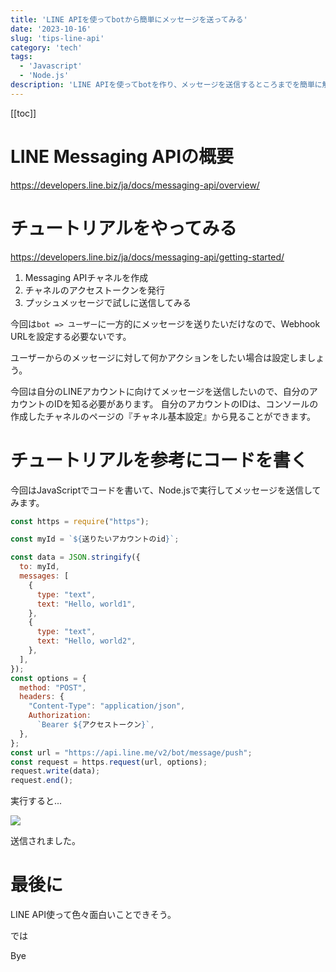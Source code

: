 ```yaml
---
title: 'LINE APIを使ってbotから簡単にメッセージを送ってみる'
date: '2023-10-16'
slug: 'tips-line-api'
category: 'tech'
tags:
  - 'Javascript'
  - 'Node.js'
description: 'LINE APIを使ってbotを作り、メッセージを送信するところまでを簡単に解説します。JavaScriptでコードを書き、Node.jsで実行します。'
---
```


[[toc]]

# LINE Messaging APIの概要

https://developers.line.biz/ja/docs/messaging-api/overview/

# チュートリアルをやってみる

https://developers.line.biz/ja/docs/messaging-api/getting-started/

1. Messaging APIチャネルを作成
2. チャネルのアクセストークンを発行
3. プッシュメッセージで試しに送信してみる

今回は`bot => ユーザー`に一方的にメッセージを送りたいだけなので、Webhook URLを設定する必要ないです。

ユーザーからのメッセージに対して何かアクションをしたい場合は設定しましょう。

今回は自分のLINEアカウントに向けてメッセージを送信したいので、自分のアカウントのIDを知る必要があります。
自分のアカウントのIDは、コンソールの作成したチャネルのページの『チャネル基本設定』から見ることができます。

# チュートリアルを参考にコードを書く

今回はJavaScriptでコードを書いて、Node.jsで実行してメッセージを送信してみます。

``` javascript
const https = require("https");

const myId = `${送りたいアカウントのid}`;

const data = JSON.stringify({
  to: myId,
  messages: [
    {
      type: "text",
      text: "Hello, world1",
    },
    {
      type: "text",
      text: "Hello, world2",
    },
  ],
});
const options = {
  method: "POST",
  headers: {
    "Content-Type": "application/json",
    Authorization:
      `Bearer ${アクセストークン}`,
  },
};
const url = "https://api.line.me/v2/bot/message/push";
const request = https.request(url, options);
request.write(data);
request.end();
```

実行すると...

<img src="@image/line_from_bot.png">

送信されました。

# 最後に

LINE API使って色々面白いことできそう。

では

Bye